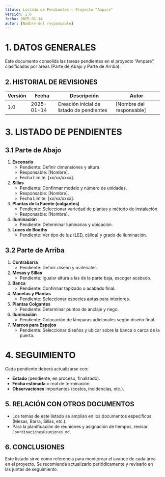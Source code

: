 ```yaml
---
título: Listado de Pendientes – Proyecto “Ampare”
versión: 1.0
fecha: 2025-01-14
autor: [Nombre del responsable]
---
```


# 1. DATOS GENERALES
Este documento consolida las tareas pendientes en el proyecto “Ampare”, clasificadas por áreas (Parte de Abajo y Parte de Arriba).

## 2. HISTORIAL DE REVISIONES
| Versión | Fecha       | Descripción                                 | Autor                  |
|---------|------------|---------------------------------------------|------------------------|
| 1.0     | 2025-01-14 | Creación inicial de listado de pendientes   | [Nombre del responsable] |

# 3. LISTADO DE PENDIENTES

## 3.1 Parte de Abajo
1. **Escenario**  
   - Pendiente: Definir dimensiones y altura.  
   - Responsable: [Nombre].
   - Fecha Límite: [xx/xx/xxxx].
2. **Sillas**  
   - Pendiente: Confirmar modelo y número de unidades.  
   - Responsable: [Nombre].  
   - Fecha Límite: [xx/xx/xxxx].
3. **Plantas de la Fuente (colgantes)**  
   - Pendiente: Seleccionar variedad de plantas y método de instalación.  
   - Responsable: [Nombre].
4. **Iluminación**  
   - Pendiente: Determinar luminarias y ubicación.  
5. **Luces de Booths**  
   - Pendiente: Ver tipo de luz (LED, cálida) y grado de iluminación.

## 3.2 Parte de Arriba
1. **Contrabarra**  
   - Pendiente: Definir diseño y materiales.  
2. **Mesas y Sillas**  
   - Pendiente: Igualar altura a las de la parte baja, escoger acabado.  
3. **Banca**  
   - Pendiente: Confirmar tapizado o acabado final.  
4. **Macetas y Plantas**  
   - Pendiente: Seleccionar especies aptas para interiores.  
5. **Plantas Colgantes**  
   - Pendiente: Determinar puntos de anclaje y riego.  
6. **Iluminación**  
   - Pendiente: Colocación de lámparas adicionales según diseño final.  
7. **Marcos para Espejos**  
   - Pendiente: Seleccionar diseños y ubicar sobre la banca o cerca de la puerta.

# 4. SEGUIMIENTO
Cada pendiente deberá actualizarse con:
- **Estado** (pendiente, en proceso, finalizado).
- **Fecha estimada** o real de terminación.
- **Observaciones** importantes (costos, incidencias, etc.).

## 5. RELACIÓN CON OTROS DOCUMENTOS
- Los temas de este listado se amplían en los documentos específicos (Mesas, Barra, Sillas, etc.).
- Para la planificación de reuniones y asignación de tiempos, revisar `CoordinacionesReuniones.md`.

## 6. CONCLUSIONES
Este listado sirve como referencia para monitorear el avance de cada área en el proyecto. Se recomienda actualizarlo periódicamente y revisarlo en las juntas de seguimiento.

